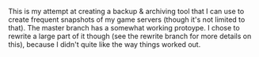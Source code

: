 This is my attempt at creating a backup & archiving tool that I can use to create frequent snapshots of my game servers (though it's not limited to that).
The master branch has a somewhat working protoype. I chose to rewrite a large part of it though (see the rewrite branch for more details on this),
because I didn't quite like the way things worked out.